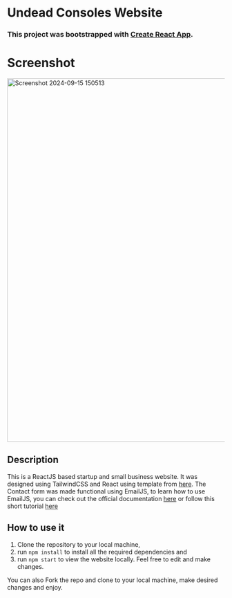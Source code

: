 # Undead Consoles Website

### This project was bootstrapped with [Create React App](https://github.com/facebook/create-react-app).

# Screenshot
<img width="840" alt="Screenshot 2024-09-15 150513" src="https://github.com/user-attachments/assets/a387815d-5357-4499-a37f-8a0ee30be0be">

## Description

This is a ReactJS based startup and small business website. 
It was designed using TailwindCSS and React using template from [here](https://github.com/Osalumense/mld). 
The Contact form was made functional using EmailJS, to learn how to use EmailJS, you can check out the official documentation [here](https://www.emailjs.com/docs/) or follow this short tutorial [here](https://senuravihanjayadeva.medium.com/send-emails-using-react-through-emailjs-a9d4b21193a7) 

## How to use it

1. Clone the repository to your local machine, 
2. run `npm install` to install all the required dependencies and
3. run `npm start` to view the website locally.
Feel free to edit and make changes. 

You can also Fork the repo and clone to your local machine, make desired changes and enjoy.
